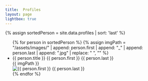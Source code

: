 ```yaml
---
title:  Profiles
layout: page
lightbox: true
---
```


{% assign sortedPerson = site.data.profiles | sort: 'last' %}
<ul>
  {% for person in sortedPerson %}
  {% assign imgPath = "/assets/images/" | append: person.first | append: "_" | append: person.last | append: ".jpg" | replace: " ", "" %}
    <li>
      {{ person.title }} {{ person.first }} {{ person.last }}
      <br />
      <!-- image of this profile will be at /assets/images/first_last.jpg -->
      {{ imgPath }} <br />
      <img src="/assets/images/{{ person.first }}_{{ person.last }}.jpg" alt="{{ person.first }} {{ person.last }}" />
    </li>
  {% endfor %}
</ul>

